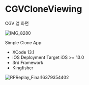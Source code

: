 # CGVCloneViewing

CGV 앱 화면

![IMG_8280](https://user-images.githubusercontent.com/28588348/143594958-72201249-edb5-487c-bd81-c0e474b8e34a.jpg)




Simple Clone App
 - XCode 13.1
 - iOS Deployment Target iOS >= 13.0
 - 3rd Framework
  - Kingfisher

![RPReplay_Final16379354402](https://user-images.githubusercontent.com/28588348/143593772-0977678b-1b27-4c00-915d-b3a57ec4269f.gif)
